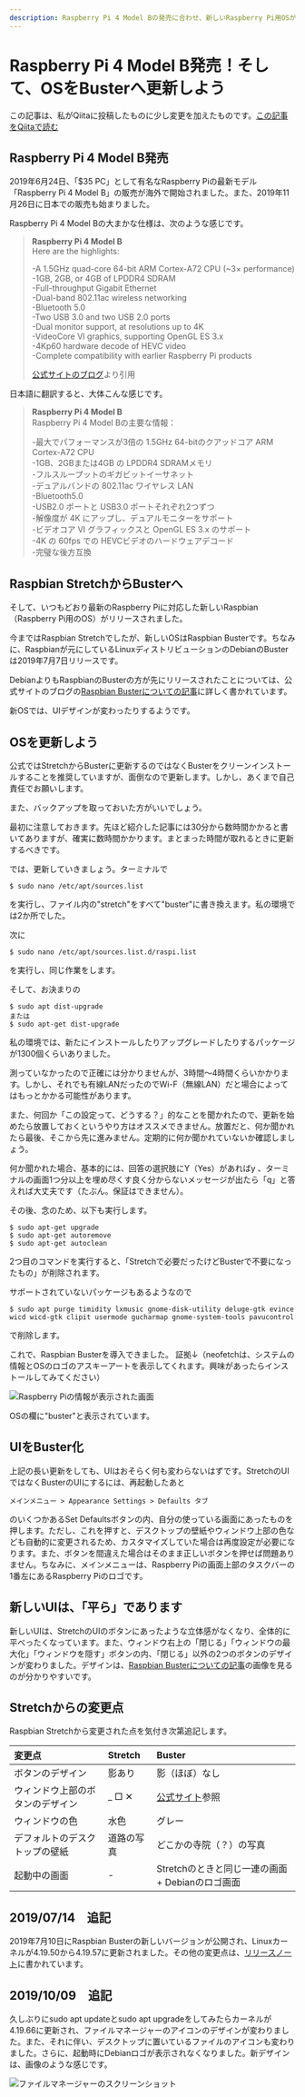 ```yaml
---
description: Raspberry Pi 4 Model Bの発売に合わせ、新しいRaspberry Pi用OSがリリースされました。最新のOSに更新しましょう。
---
```


# Raspberry Pi 4 Model B発売！そして、OSをBusterへ更新しよう

<info-block>
    この記事は、私がQiitaに投稿したものに少し変更を加えたものです。<a href="https://qiita.com/Robot-Inventor/items/b565e323b94fc2985ec0">この記事をQiitaで読む</a>
</info-block>

## Raspberry Pi 4 Model B発売

2019年6月24日、「$35 PC」として有名なRaspberry Piの最新モデル「Raspberry Pi 4 Model B」の販売が海外で開始されました。また、2019年11月26日に日本での販売も始まりました。

Raspberry Pi 4 Model Bの大まかな仕様は、次のような感じです。

<!-- 引用ブロックはMarkdownに変換したときに改行が入らなかったためHTMLを使用 -->

<blockquote>
    <p>
        <b>Raspberry Pi 4 Model B</b><br>
        Here are the highlights:
    </p>
    <p>
        -A 1.5GHz quad-core 64-bit ARM Cortex-A72 CPU (~3× performance)<br>
        -1GB, 2GB, or 4GB of LPDDR4 SDRAM<br>
        -Full-throughput Gigabit Ethernet<br>
        -Dual-band 802.11ac wireless networking<br>
        -Bluetooth 5.0<br>
        -Two USB 3.0 and two USB 2.0 ports<br>
        -Dual monitor support, at resolutions up to 4K<br>
        -VideoCore VI graphics, supporting OpenGL ES 3.x<br>
        -4Kp60 hardware decode of HEVC video<br>
        -Complete compatibility with earlier Raspberry Pi products
    </p>
    <p>
        <a href="https://www.raspberrypi.org/blog/raspberry-pi-4-on-sale-now-from-35/">公式サイトのブログ</a>より引用
    </p>
</blockquote>

日本語に翻訳すると、大体こんな感じです。

<blockquote>
    <p>
        <b>Raspberry Pi 4 Model B</b><br>
        Raspberry Pi 4 Model Bの主要な情報：
    </p>
    <p>
        -最大でパフォーマンスが3倍の 1.5GHz 64-bitのクアッドコア ARM Cortex-A72 CPU<br>
        -1GB、2GBまたは4GB の LPDDR4 SDRAMメモリ<br>
        -フルスループットのギガビットイーサネット<br>
        -デュアルバンドの 802.11ac ワイヤレス LAN<br>
        -Bluetooth5.0<br>
        -USB2.0 ポートと USB3.0 ポートそれぞれ2つずつ<br>
        -解像度が 4K にアップし、デュアルモニターをサポート<br>
        -ビデオコア VI グラフィックスと OpenGL ES 3.x のサポート<br>
        -4K の 60fps での HEVCビデオのハードウェアデコード<br>
        -完璧な後方互換
    </p>
</blockquote>

## Raspbian StretchからBusterへ

そして、いつもどおり最新のRaspberry Piに対応した新しいRaspbian（Raspberry Pi用のOS）がリリースされました。

今まではRaspbian Stretchでしたが、新しいOSはRaspbian Busterです。ちなみに、Raspbianが元にしているLinuxディストリビューションのDebianのBusterは2019年7月7日リリースです。

DebianよりもRaspbianのBusterの方が先にリリースされたことについては、公式サイトのブログの[Raspbian Busterについての記事](https://www.raspberrypi.org/blog/buster-the-new-version-of-raspbian/)に詳しく書かれています。

新OSでは、UIデザインが変わったりするようです。

## OSを更新しよう

公式ではStretchからBusterに更新するのではなくBusterをクリーンインストールすることを推奨していますが、面倒なので更新します。しかし、あくまで自己責任でお願いします。

また、バックアップを取っておいた方がいいでしょう。

最初に注意しておきます。先ほど紹介した記事には30分から数時間かかると書いてありますが、確実に数時間かかります。まとまった時間が取れるときに更新するべきです。

では、更新していきましょう。ターミナルで

```
$ sudo nano /etc/apt/sources.list
```

を実行し、ファイル内の"stretch"をすべて"buster"に書き換えます。私の環境では2か所でした。

次に

```
$ sudo nano /etc/apt/sources.list.d/raspi.list
```

を実行し、同じ作業をします。

そして、お決まりの

```
$ sudo apt dist-upgrade
または
$ sudo apt-get dist-upgrade
```

私の環境では、新たにインストールしたりアップグレードしたりするパッケージが1300個くらいありました。

測っていなかったので正確には分かりませんが、3時間〜4時間くらいかかります。しかし、それでも有線LANだったのでWi-F（無線LAN）だと場合によってはもっとかかる可能性があります。

また、何回か「この設定って、どうする？」的なことを聞かれたので、更新を始めたら放置しておくというやり方はオススメできません。放置だと、何か聞かれたら最後、そこから先に進みません。定期的に何か聞かれていないか確認しましょう。

何か聞かれた場合、基本的には、回答の選択肢にY（Yes）があればy 、ターミナルの画面1つ分以上を埋め尽くす良く分からないメッセージが出たら「q」と答えれば大丈夫です（たぶん。保証はできません）。

その後、念のため、以下も実行します。

```
$ sudo apt-get upgrade
$ sudo apt-get autoremove
$ sudo apt-get autoclean
```

2つ目のコマンドを実行すると、「Stretchで必要だったけどBusterで不要になったもの」が削除されます。

サポートされていないパッケージもあるようなので

```
$ sudo apt purge timidity lxmusic gnome-disk-utility deluge-gtk evince wicd wicd-gtk clipit usermode gucharmap gnome-system-tools pavucontrol
```

で削除します。

これで、Raspbian Busterを導入できました。
証拠↓（neofetchは、システムの情報とOSのロゴのアスキーアートを表示してくれます。興味があったらインストールしてみてください）

![Raspberry Piの情報が表示された画面](terminal.png)

OSの欄に"buster"と表示されています。

## UIをBuster化

上記の長い更新をしても、UIはおそらく何も変わらないはずです。StretchのUIではなくBusterのUIにするには、再起動したあと

```
メインメニュー > Appearance Settings > Defaults タブ
```

のいくつかあるSet Defaultsボタンの内、自分の使っている画面にあったものを押します。ただし、これを押すと、デスクトップの壁紙やウィンドウ上部の色なども自動的に変更されるため、カスタマイズしていた場合は再度設定が必要になります。また、ボタンを間違えた場合はそのまま正しいボタンを押せば問題ありません。ちなみに、メインメニューは、Raspberry Piの画面上部のタスクバーの1番左にあるRaspberry Piのロゴです。

## 新しいUIは、「平ら」であります

新しいUIは、StretchのUIのボタンにあったような立体感がなくなり、全体的に平べったくなっています。また、ウィンドウ右上の「閉じる」「ウィンドウの最大化」「ウィンドウを隠す」ボタンの内、「閉じる」以外の2つのボタンのデザインが変わりました。デザインは、[Raspbian Busterについての記事](https://www.raspberrypi.org/blog/buster-the-new-version-of-raspbian/)の画像を見るのが分かりやすいです。

## Stretchからの変更点

Raspbian Stretchから変更された点を気付き次第追記します。

|変更点|Stretch|Buster|
|:--|:--|:--|
|ボタンのデザイン|影あり|影（ほぼ）なし|
|ウィンドウ上部のボタンのデザイン|_ □ ✕|[公式サイト](https://www.raspberrypi.org/blog/buster-the-new-version-of-raspbian/)参照|
|ウィンドウの色|水色|グレー|
|デフォルトのデスクトップの壁紙|道路の写真|どこかの寺院（？）の写真|
|起動中の画面|-|Stretchのときと同じ一連の画面 + Debianのロゴ画面|

## 2019/07/14　追記

2019年7月10日にRaspbian Busterの新しいバージョンが公開され、Linuxカーネルが4.19.50から4.19.57に更新されました。その他の変更点は、[リリースノート](http://downloads.raspberrypi.org/raspbian/release_notes.txt)に書かれています。

## 2019/10/09　追記

久しぶりにsudo apt updateとsudo apt upgradeをしてみたらカーネルが4.19.66に更新され、ファイルマネージャーのアイコンのデザインが変わりました。また、それに伴い、デスクトップに置いているファイルのアイコンも変わりました。さらに、起動時にDebianロゴが表示されなくなりました。新デザインは、画像のような感じです。

![ファイルマネージャーのスクリーンショット](file_manager.png)
